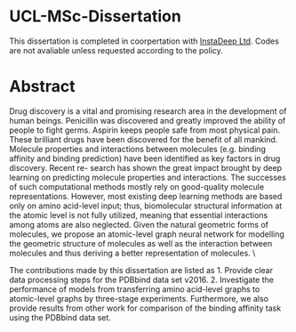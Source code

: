 # UCL-MSc-Dissertation

This dissertation is completed in coorpertation with [InstaDeep Ltd](https://www.instadeep.com). Codes are not avaliable unless requested according to the policy.

# Abstract
Drug discovery is a vital and promising research area in the development of human beings. Penicillin was discovered and greatly improved the ability of people to fight germs. Aspirin keeps people safe from most physical pain. These brilliant drugs have been discovered for the benefit of all mankind. Molecule properties and interactions between molecules (e.g. binding affinity and binding prediction) have been identified as key factors in drug discovery. Recent re- search has shown the great impact brought by deep learning on predicting molecule properties and interactions. The successes of such computational methods mostly rely on good-quality molecule representations. However, most existing deep learning methods are based only on amino acid-level input; thus, biomolecular structural information at the atomic level is not fully utilized, meaning that essential interactions among atoms are also neglected. Given the natural geometric forms of molecules, we propose an atomic-level graph neural network for modelling the geometric structure of molecules as well as the interaction between molecules and thus deriving a better representation of molecules. \

The contributions made by this dissertation are listed as 1. Provide clear data processing steps for the PDBbind data set v2016. 2. Investigate the performance of models from transferring amino acid-level graphs to atomic-level graphs by three-stage experiments. Furthermore, we also provide results from other work for comparison of the binding affinity task using the PDBbind data set.
